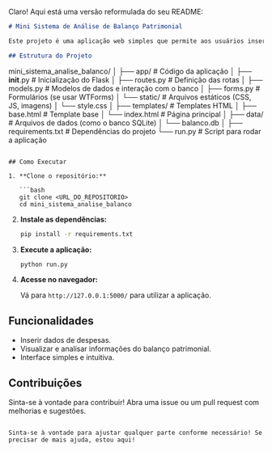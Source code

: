 Claro! Aqui está uma versão reformulada do seu README:

```markdown
# Mini Sistema de Análise de Balanço Patrimonial

Este projeto é uma aplicação web simples que permite aos usuários inserir dados básicos de um balanço patrimonial e realizar análises fundamentais.

## Estrutura do Projeto

```
mini_sistema_analise_balanco/
│
├── app/                  # Código da aplicação
│   ├── __init__.py      # Inicialização do Flask
│   ├── routes.py        # Definição das rotas
│   ├── models.py        # Modelos de dados e interação com o banco
│   ├── forms.py         # Formulários (se usar WTForms)
│   └── static/          # Arquivos estáticos (CSS, JS, imagens)
│       └── style.css
│
├── templates/           # Templates HTML
│   ├── base.html        # Template base
│   └── index.html       # Página principal
│
├── data/                # Arquivos de dados (como o banco SQLite)
│   └── balanco.db
│
├── requirements.txt     # Dependências do projeto
└── run.py               # Script para rodar a aplicação
```

## Como Executar

1. **Clone o repositório:**

   ```bash
   git clone <URL_DO_REPOSITORIO>
   cd mini_sistema_analise_balanco
   ```

2. **Instale as dependências:**

   ```bash
   pip install -r requirements.txt
   ```

3. **Execute a aplicação:**

   ```bash
   python run.py
   ```

4. **Acesse no navegador:**

   Vá para `http://127.0.0.1:5000/` para utilizar a aplicação.

## Funcionalidades

- Inserir dados de despesas.
- Visualizar e analisar informações do balanço patrimonial.
- Interface simples e intuitiva.

## Contribuições

Sinta-se à vontade para contribuir! Abra uma issue ou um pull request com melhorias e sugestões.

```

Sinta-se à vontade para ajustar qualquer parte conforme necessário! Se precisar de mais ajuda, estou aqui!